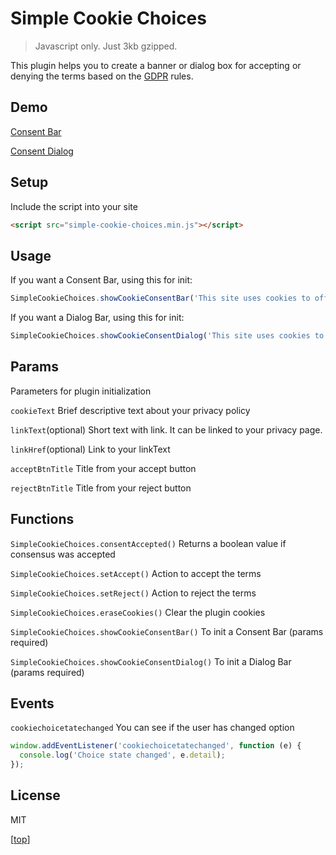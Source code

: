 # Simple Cookie Choices
> Javascript only. Just 3kb gzipped.

This plugin helps you to create a banner or dialog box for accepting or denying the terms based on the [GDPR](https://www.eugdpr.org/) rules.

## Demo

[Consent Bar](https://simple-cookie-choices.caiojhonny.com/)

[Consent Dialog](https://simple-cookie-choices.caiojhonny.com/dialog.html)


## Setup

Include the script into your site

```html
<script src="simple-cookie-choices.min.js"></script>
```

## Usage

If you want a Consent Bar, using this for init:

```javascript
SimpleCookieChoices.showCookieConsentBar('This site uses cookies to offer you a better browsing expirience.', 'Find out more on how we use cookies and how you can change your settings', '/cookie-policy.html', 'I accept cookies', 'I refuse cookies');
```

If you want a Dialog Bar, using this for init:

```javascript
SimpleCookieChoices.showCookieConsentDialog('This site uses cookies to offer you a better browsing expirience.', 'Find out more on how we use cookies and how you can change your settings', '/cookie-policy.html', 'I accept cookies', 'I refuse cookies');
```

## Params

Parameters for plugin initialization

```cookieText``` Brief descriptive text about your privacy policy

```linkText```(optional) Short text with link. It can be linked to your privacy page.

```linkHref```(optional) Link to your linkText

```acceptBtnTitle``` Title from your accept button

```rejectBtnTitle``` Title from your reject button

## Functions

```SimpleCookieChoices.consentAccepted()``` Returns a boolean value if consensus was accepted 

```SimpleCookieChoices.setAccept()``` Action to accept the terms

```SimpleCookieChoices.setReject()``` Action to reject the terms

```SimpleCookieChoices.eraseCookies()``` Clear the plugin cookies

```SimpleCookieChoices.showCookieConsentBar()``` To init a Consent Bar (params required)

```SimpleCookieChoices.showCookieConsentDialog()``` To init a Dialog Bar (params required)


## Events

```cookiechoicetatechanged``` You can see if the user has changed option

```javascript
window.addEventListener('cookiechoicetatechanged', function (e) {
  console.log('Choice state changed', e.detail);
});
```

## License

MIT

\[[top](#simple-cookie-choices)\]
